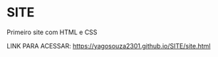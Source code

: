 # SITE
 Primeiro site com HTML e CSS

 LINK PARA ACESSAR:
 https://yagosouza2301.github.io/SITE/site.html
